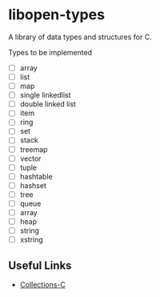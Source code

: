 
# libopen-types

A library of data types and structures for C.

Types to be implemented

- [ ] array
- [ ] list
- [ ] map
- [ ] single linkedlist
- [ ] double linked list
- [ ] item
- [ ] ring
- [ ] set
- [ ] stack
- [ ] treemap
- [ ] vector
- [ ] tuple
- [ ] hashtable
- [ ] hashset
- [ ] tree
- [ ] queue
- [ ] array
- [ ] heap
- [ ] string
- [ ] xstring

## Useful Links

 - [Collections-C](https://github.com/srdja/Collections-C)